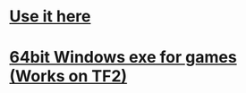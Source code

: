 # [Use it here](https://505e06b2.github.io/ascii-to-japanese/)

# [64bit Windows exe for games (Works on TF2)](https://github.com/505e06b2/ascii-to-japanese/blob/master/C/main.exe?raw=true)
